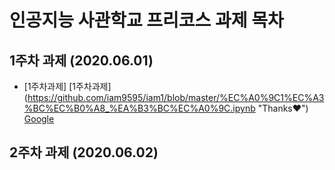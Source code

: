 # 인공지능 사관학교 프리코스 과제 목차

## 1주차 과제 (2020.06.01)
* [1주차과제]
[1주차과제] (https://github.com/iam9595/iam1/blob/master/%EC%A0%9C1%EC%A3%BC%EC%B0%A8_%EA%B3%BC%EC%A0%9C.ipynb "Thanks❤")
[Google](https://google.com, "google link")

## 2주차 과제 (2020.06.02)

